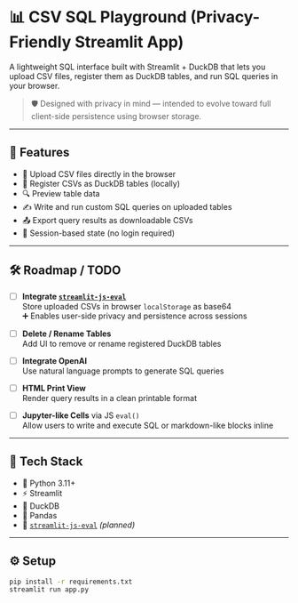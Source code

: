 # 📊 CSV SQL Playground (Privacy-Friendly Streamlit App)

A lightweight SQL interface built with Streamlit + DuckDB that lets you upload CSV files, register them as DuckDB tables, and run SQL queries in your browser.

> 🛡️ Designed with privacy in mind — intended to evolve toward full client-side persistence using browser storage.

---

## 🚀 Features

- 📁 Upload CSV files directly in the browser
- 🧃 Register CSVs as DuckDB tables (locally)
- 🔍 Preview table data
- ✍️ Write and run custom SQL queries on uploaded tables
- 📤 Export query results as downloadable CSVs
- 🧠 Session-based state (no login required)

---

## 🛠️ Roadmap / TODO

- [ ] **Integrate [`streamlit-js-eval`](https://github.com/okld/streamlit-js-eval)**  
  Store uploaded CSVs in browser `localStorage` as base64  
  ➕ Enables user-side privacy and persistence across sessions

- [ ] **Delete / Rename Tables**  
  Add UI to remove or rename registered DuckDB tables

- [ ] **Integrate OpenAI**  
  Use natural language prompts to generate SQL queries

- [ ] **HTML Print View**  
  Render query results in a clean printable format

- [ ] **Jupyter-like Cells** via JS `eval()`  
  Allow users to write and execute SQL or markdown-like blocks inline

---

## 🧰 Tech Stack

- 🐍 Python 3.11+
- ⚡ Streamlit
- 🦆 DuckDB
- 🐼 Pandas
- 🍪 [`streamlit-js-eval`](https://github.com/okld/streamlit-js-eval) *(planned)*

---

## ⚙️ Setup

```bash
pip install -r requirements.txt
streamlit run app.py
